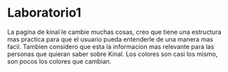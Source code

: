 # Laboratorio1
La pagina de kinal le cambie muchas cosas, creo que tiene una estructura mas practica para que el usuario pueda entenderle de una manera mas facil. Tambien considero que esta la informacion mas relevante para las personas que quieran saber sobre Kinal. Los colores son casi los mismo, son pocos los colores que cambian.
